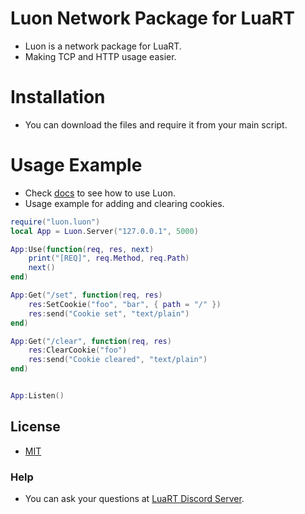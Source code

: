 # Luon Network Package for LuaRT
- Luon is a network package for LuaRT.
- Making TCP and HTTP usage easier.

# Installation
- You can download the files and require it from your main script.

# Usage Example
- Check [docs](https://github.com/zeykatecool/Luon/tree/main/docs/) to see how to use Luon.
- Usage example for adding and clearing cookies.
```lua
require("luon.luon")
local App = Luon.Server("127.0.0.1", 5000)

App:Use(function(req, res, next)
    print("[REQ]", req.Method, req.Path)
    next()
end)

App:Get("/set", function(req, res)
    res:SetCookie("foo", "bar", { path = "/" })
    res:send("Cookie set", "text/plain")
end)

App:Get("/clear", function(req, res)
    res:ClearCookie("foo")
    res:send("Cookie cleared", "text/plain")
end)


App:Listen()
```

## License
- [MIT](https://github.com/zeykatecool/Luon/blob/main/LICENSE)

### Help
- You can ask your questions at [LuaRT Discord Server](https://discord.gg/aAZ7jAVMC5).
